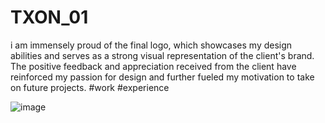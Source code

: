 # TXON_01
i am immensely proud of the final logo, which showcases my design abilities and serves as a strong visual representation of the client's brand. The positive feedback and appreciation received from the client have reinforced my passion for design and further fueled my motivation to take on future projects. #work #experience



![image](https://github.com/AnshikaMishra24/TXON_01/assets/116818317/c3ed9354-c601-4b96-b767-c65962f61cb2)
